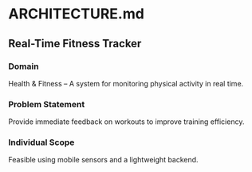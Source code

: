 # ARCHITECTURE.md
## Real-Time Fitness Tracker
### Domain
Health & Fitness – A system for monitoring physical activity in real time.

### Problem Statement
Provide immediate feedback on workouts to improve training efficiency.

### Individual Scope
Feasible using mobile sensors and a lightweight backend.
